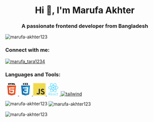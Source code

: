 <h1 align="center">Hi 👋, I'm Marufa Akhter</h1>
<h3 align="center">A passionate frontend developer from Bangladesh</h3>

<p align="left"> <img src="https://komarev.com/ghpvc/?username=marufa-akhter123&label=Profile%20views&color=0e75b6&style=flat" alt="marufa-akhter123" /> </p>

<h3 align="left">Connect with me:</h3>
<p align="left">
<a href="https://codeforces.com/profile/marufa_tara1234" target="blank"><img align="center" src="https://raw.githubusercontent.com/rahuldkjain/github-profile-readme-generator/master/src/images/icons/Social/codeforces.svg" alt="marufa_tara1234" height="30" width="40" /></a>
</p>

<h3 align="left">Languages and Tools:</h3>
<p align="left"> 
</a> <a href="https://www.w3.org/html/" target="_blank" rel="noreferrer"> <img src="https://raw.githubusercontent.com/devicons/devicon/master/icons/html5/html5-original-wordmark.svg" alt="html5" width="40" height="40"/> </a> 
    <a href="https://www.w3schools.com/css/" target="_blank" rel="noreferrer"> <img src="https://raw.githubusercontent.com/devicons/devicon/master/icons/css3/css3-original-wordmark.svg" alt="css3" width="40" height="40"/> 
    <a href="https://developer.mozilla.org/en-US/docs/Web/JavaScript" target="_blank" rel="noreferrer"> <img src="https://raw.githubusercontent.com/devicons/devicon/master/icons/javascript/javascript-original.svg" alt="javascript" width="40" height="40"/> </a> <a href="https://reactjs.org/" target="_blank" rel="noreferrer"> <img src="https://raw.githubusercontent.com/devicons/devicon/master/icons/react/react-original-wordmark.svg" alt="react" width="40" height="40"/> </a> <a href="https://tailwindcss.com/" target="_blank" rel="noreferrer"> <img src="https://static-00.iconduck.com/assets.00/tailwind-css-icon-2048x1229-u8dzt4uh.png" alt="tailwind" width="40" height="40"/> </a> </p>

<p><img align="left" src="https://github-readme-stats.vercel.app/api/top-langs?username=marufa-akhter123&show_icons=true&locale=en&layout=compact" alt="marufa-akhter123" /></p>

<p>&nbsp;<img align="center" src="https://github-readme-stats.vercel.app/api?username=marufa-akhter123&show_icons=true&locale=en" alt="marufa-akhter123" /></p>

<p><img align="center" src="https://github-readme-streak-stats.herokuapp.com/?user=marufa-akhter123&" alt="marufa-akhter123" /></p>
